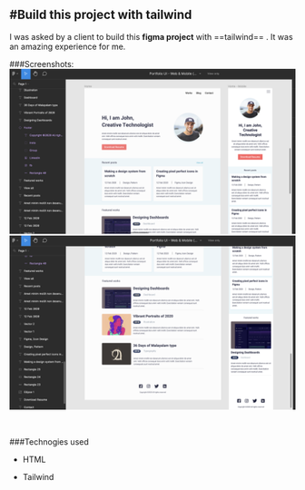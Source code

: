 #Build this project with tailwind
---

I was asked by a client to build this **figma project** with ==tailwind== . 
It was an amazing experience for me.



###Screenshots:
![figma photeo one](./assets/img/figma-one.png) <br>
![figma photeo one](./assets/img/figma-two.png)

<br>

###Technogies used

- HTML 

- Tailwind
